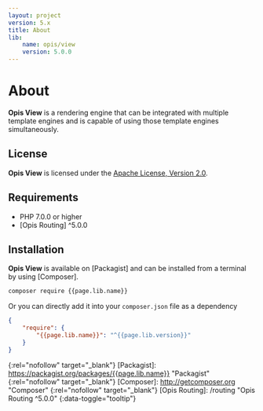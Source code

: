 ```yaml
---
layout: project
version: 5.x
title: About
lib: 
    name: opis/view
    version: 5.0.0
---
```

# About

**Opis View** is a rendering engine that can be integrated with multiple template
engines and is capable of using those template engines simultaneously.

## License
**Opis View** is licensed under the [Apache License, Version 2.0][apache_license].

## Requirements
* PHP 7.0.0 or higher
* [Opis Routing] ^5.0.0

## Installation

**Opis View** is available on [Packagist] and can be installed from a terminal by using [Composer]. 

```bash
composer require {{page.lib.name}}
```

Or you can directly add it into your `composer.json` file as a dependency

```json
{
    "require": {
        "{{page.lib.name}}": "^{{page.lib.version}}"
    }
}
```

[apache_license]: http://www.apache.org/licenses/LICENSE-2.0 "Project license" 
{:rel="nofollow" target="_blank"}
[Packagist]: https://packagist.org/packages/{{page.lib.name}} "Packagist" 
{:rel="nofollow" target="_blank"}
[Composer]: http://getcomposer.org "Composer" 
{:rel="nofollow" target="_blank"}
[Opis Routing]: /routing  "Opis Routing ^5.0.0" 
{:data-toggle="tooltip"}
